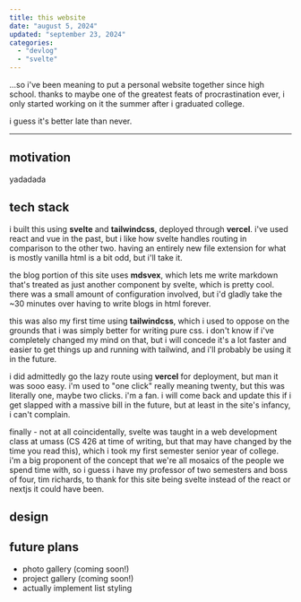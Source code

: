 ```yaml
---
title: this website
date: "august 5, 2024"
updated: "september 23, 2024"
categories:
  - "devlog"
  - "svelte"
---
```


...so i've been meaning to put a personal website together since high school. thanks to maybe one of the greatest feats of procrastination ever, i only started working on it the summer after i graduated college.

i guess it's better late than never.

---

## motivation

yadadada

## tech stack

i built this using **svelte** and **tailwindcss**, deployed through **vercel**.
i've used react and vue in the past, but i like how svelte handles routing in comparison to the other two.
having an entirely new file extension for what is mostly vanilla html is a bit odd, but i'll take it.

the blog portion of this site uses **mdsvex**, which lets me write markdown that's treated as just another component by svelte, which is pretty cool. there was a small amount of configuration involved, but i'd gladly take the ~30 minutes over having to write blogs in html forever.

this was also my first time using **tailwindcss**, which i used to oppose on the grounds that i was simply better for writing pure css. i don't know if i've completely changed my mind on that, but i will concede it's a lot faster and easier to get things up and running with tailwind, and i'll probably be using it in the future.

i did admittedly go the lazy route using **vercel** for deployment, but man it was sooo easy. i'm used to "one click" really meaning twenty, but this was literally one, maybe two clicks. i'm a fan. i will come back and update this if i get slapped with a massive bill in the future, but at least in the site's infancy, i can't complain.

finally - not at all coincidentally, svelte was taught in a web development class at umass (CS 426 at time of writing, but that may have changed by the time you read this), which i took my first semester senior year of college. i'm a big proponent of the concept that we're all mosaics of the people we spend time with, so i guess i have my professor of two semesters and boss of four, tim richards, to thank for this site being svelte instead of the react or nextjs it could have been.

## design

<!-- having a website reflect the essence of who i am as a person is a big ask, but as it evolves i hope it starts off at a decent enough place.

keeping this in mind, a few things i wanted to at least suggest were:

- star wars
- the colour green
- outdoor retailer design vibes
- somehow cross photog artsy + cs techy + whimsy green -->

## future plans

- photo gallery (coming soon!)
- project gallery (coming soon!)
- actually implement list styling
